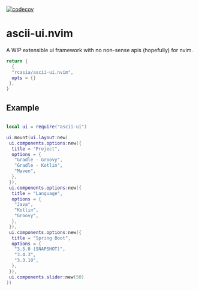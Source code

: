 
[![codecov](https://codecov.io/gh/rcasia/ascii-ui.nvim/graph/badge.svg?token=J5ISORZOQF)](https://codecov.io/gh/rcasia/ascii-ui.nvim)

# ascii-ui.nvim

A WIP extensible ui framework with no non-sense apis (hopefully) for nvim.

```lua
return {
  { 
  "rcasia/ascii-ui.nvim", 
  opts = {}
 },
}
```

## Example

```lua

local ui = require("ascii-ui")

ui.mount(ui.layout:new(
 ui.components.options:new({
  title = "Project",
  options = {
   "Gradle - Groovy",
   "Gradle - Kotlin",
   "Maven",
  },
 }),
 ui.components.options:new({
  title = "Language",
  options = {
   "Java",
   "Kotlin",
   "Groovy",
  },
 }),
 ui.components.options:new({
  title = "Spring Boot",
  options = {
   "3.5.0 (SNAPSHOT)",
   "3.4.3",
   "3.3.10",
  },
 }),
 ui.components.slider:new(50)
))

```
